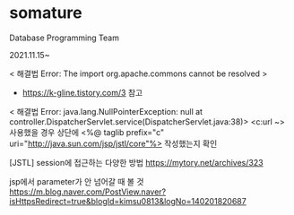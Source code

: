 # somature
Database Programming Team 

2021.11.15~

< 해결법 Error: The import org.apache.commons cannot be resolved >
  - https://k-gline.tistory.com/3 참고

< 해결법 Error: java.lang.NullPointerException: null
	at controller.DispatcherServlet.service(DispatcherServlet.java:38)>
  <c:url ~> 사용했을 경우 상단에 <%@ taglib prefix="c" uri="http://java.sun.com/jsp/jstl/core"%> 작성했는지 확인
  
  [JSTL] session에 접근하는 다양한 방법
  https://mytory.net/archives/323

jsp에서 parameter가 안 넘어갈 때 볼 것
https://m.blog.naver.com/PostView.naver?isHttpsRedirect=true&blogId=kimsu0813&logNo=140201820687
